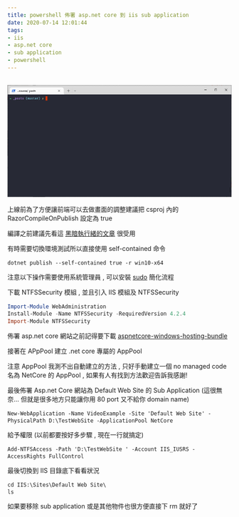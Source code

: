 ```yaml
---
title: powershell 佈署 asp.net core 到 iis sub application
date: 2020-07-14 12:01:44
tags:
- iis
- asp.net core
- sub application
- powershell
---
```

&nbsp;
![terminal](https://raw.githubusercontent.com/weber87na/flowers/master/terminal.png)
<!-- more -->
上線前為了方便讓前端可以去做畫面的調整建議把 csproj 內的 RazorCompileOnPublish 設定為 true

編譯之前建議先看這 [黑暗執行緒的文章](https://blog.darkthread.net/blog/razor-runtime-compilation/) 很受用

有時需要切換環境測試所以直接使用 self-contained 命令
```
dotnet publish --self-contained true -r win10-x64
```

注意以下操作需要使用系統管理員 , 可以安裝 [sudo](https://github.com/gerardog/gsudo) 簡化流程

下載 NTFSSecurity 模組 , 並且引入 IIS 模組及 NTFSSecurity
``` powershell
Import-Module WebAdministration
Install-Module -Name NTFSSecurity -RequiredVersion 4.2.4
Import-Module NTFSSecurity
```

佈署 asp.net core 網站之前記得要下載 [aspnetcore-windows-hosting-bundle](https://dotnet.microsoft.com/download/dotnet-core/thank-you/runtime-aspnetcore-3.1.5-windows-hosting-bundle-installer)

接著在 APpPool 建立 .net core 專屬的 AppPool

注意 AppPool 我測不出自動建立的方法 , 只好手動建立一個 no managed code 名為 NetCore 的 AppPool , 如果有人有找到方法歡迎告訴我感謝!

最後佈署 Asp.net Core 網站為 Default Web Site 的 Sub Application (這很無奈... 但就是很多地方只能讓你用 80 port 又不給你 domain name)
```
New-WebApplication -Name VideoExample -Site 'Default Web Site' -PhysicalPath D:\TestWebSite -ApplicationPool NetCore
```

給予權限 (以前都要按好多步驟 , 現在一行就搞定)
```
Add-NTFSAccess -Path 'D:\TestWebSite ' -Account IIS_IUSRS -AccessRights FullControl
```

最後切換到 IIS 目錄底下看看狀況
```
cd IIS:\Sites\Default Web Site\
ls
```
如果要移除 sub application 或是其他物件也很方便直接下 rm 就好了
